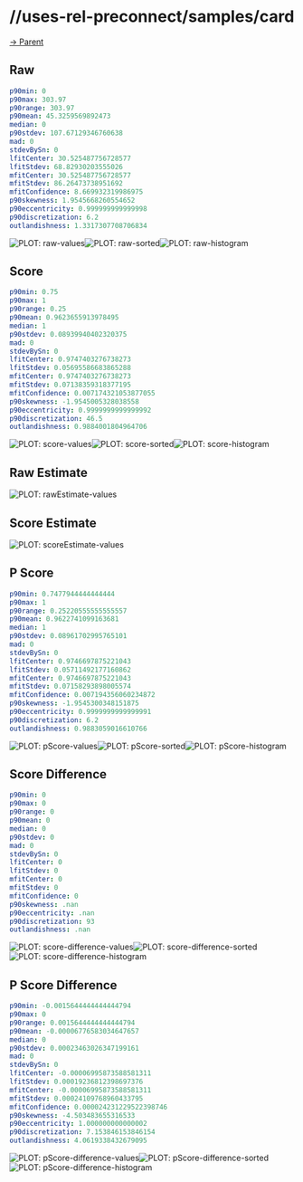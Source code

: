 
# //uses-rel-preconnect/samples/card

[→ Parent](../..)


## Raw


```yaml
p90min: 0
p90max: 303.97
p90range: 303.97
p90mean: 45.3259569892473
median: 0
p90stdev: 107.67129346760638
mad: 0
stdevBySn: 0
lfitCenter: 30.525487756728577
lfitStdev: 68.82930203555026
mfitCenter: 30.525487756728577
mfitStdev: 86.26473738951692
mfitConfidence: 8.669932319986975
p90skewness: 1.9545668260554652
p90eccentricity: 0.999999999999998
p90discretization: 6.2
outlandishness: 1.3317307708706834

```

![PLOT: raw-values](./raw/values.svg)![PLOT: raw-sorted](./raw/sorted.svg)![PLOT: raw-histogram](./raw/histogram.svg)
## Score


```yaml
p90min: 0.75
p90max: 1
p90range: 0.25
p90mean: 0.9623655913978495
median: 1
p90stdev: 0.08939940402320375
mad: 0
stdevBySn: 0
lfitCenter: 0.9747403276738273
lfitStdev: 0.05695586683865288
mfitCenter: 0.9747403276738273
mfitStdev: 0.07138359318377195
mfitConfidence: 0.007174321053877055
p90skewness: -1.9545005328038558
p90eccentricity: 0.9999999999999992
p90discretization: 46.5
outlandishness: 0.9884001804964706

```

![PLOT: score-values](./score/values.svg)![PLOT: score-sorted](./score/sorted.svg)![PLOT: score-histogram](./score/histogram.svg)
## Raw Estimate

![PLOT: rawEstimate-values](./rawEstimate/values.svg)
## Score Estimate

![PLOT: scoreEstimate-values](./scoreEstimate/values.svg)
## P Score


```yaml
p90min: 0.7477944444444444
p90max: 1
p90range: 0.25220555555555557
p90mean: 0.9622741099163681
median: 1
p90stdev: 0.08961702995765101
mad: 0
stdevBySn: 0
lfitCenter: 0.9746697875221043
lfitStdev: 0.05711492177160862
mfitCenter: 0.9746697875221043
mfitStdev: 0.07158293898005574
mfitConfidence: 0.007194356060234872
p90skewness: -1.9545300348151875
p90eccentricity: 0.9999999999999991
p90discretization: 6.2
outlandishness: 0.9883059016610766

```

![PLOT: pScore-values](./pScore/values.svg)![PLOT: pScore-sorted](./pScore/sorted.svg)![PLOT: pScore-histogram](./pScore/histogram.svg)
## Score Difference


```yaml
p90min: 0
p90max: 0
p90range: 0
p90mean: 0
median: 0
p90stdev: 0
mad: 0
stdevBySn: 0
lfitCenter: 0
lfitStdev: 0
mfitCenter: 0
mfitStdev: 0
mfitConfidence: 0
p90skewness: .nan
p90eccentricity: .nan
p90discretization: 93
outlandishness: .nan

```

![PLOT: score-difference-values](./score-difference/values.svg)![PLOT: score-difference-sorted](./score-difference/sorted.svg)![PLOT: score-difference-histogram](./score-difference/histogram.svg)
## P Score Difference


```yaml
p90min: -0.0015644444444444794
p90max: 0
p90range: 0.0015644444444444794
p90mean: -0.00006776583034647657
median: 0
p90stdev: 0.00023463026347199161
mad: 0
stdevBySn: 0
lfitCenter: -0.00006995873588581311
lfitStdev: 0.00019236812398697376
mfitCenter: -0.00006995873588581311
mfitStdev: 0.00024109768960433795
mfitConfidence: 0.000024231229522398746
p90skewness: -4.503483655316533
p90eccentricity: 1.000000000000002
p90discretization: 7.153846153846154
outlandishness: 4.0619338432679095

```

![PLOT: pScore-difference-values](./pScore-difference/values.svg)![PLOT: pScore-difference-sorted](./pScore-difference/sorted.svg)![PLOT: pScore-difference-histogram](./pScore-difference/histogram.svg)